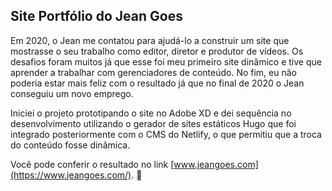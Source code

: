 ## Site Portfólio do Jean Goes

Em 2020, o Jean me contatou para ajudá-lo a construir um site que mostrasse o seu trabalho como editor, diretor e produtor de vídeos. Os desafios foram muitos já que esse foi meu primeiro site dinâmico e tive que aprender a trabalhar com gerenciadores de conteúdo. No fim, eu não poderia estar mais feliz com o resultado já que no final de 2020 o Jean conseguiu um novo emprego. 

Iniciei o projeto prototipando o site no Adobe XD e dei sequência no desenvolvimento utilizando o gerador de sites estáticos Hugo que foi integrado posteriormente com o CMS do Netlify, o que permitiu que a troca do conteúdo fosse dinâmica.

Você pode conferir o resultado no link [www.jeangoes.com](https://www.jeangoes.com/). 🧐

